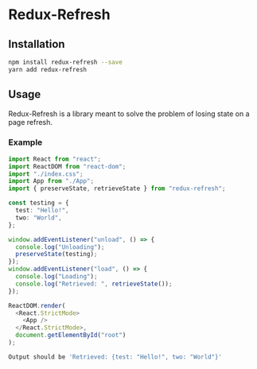 # Redux-Refresh

## Installation

```sh
npm install redux-refresh --save
yarn add redux-refresh
```

## Usage

Redux-Refresh is a library meant to solve the problem of losing state on a page refresh.

### Example

```typescript
import React from "react";
import ReactDOM from "react-dom";
import "./index.css";
import App from "./App";
import { preserveState, retrieveState } from "redux-refresh";

const testing = {
  test: "Hello!",
  two: "World",
};

window.addEventListener("unload", () => {
  console.log("Unloading");
  preserveState(testing);
});
window.addEventListener("load", () => {
  console.log("Loading");
  console.log("Retrieved: ", retrieveState());
});

ReactDOM.render(
  <React.StrictMode>
    <App />
  </React.StrictMode>,
  document.getElementById("root")
);
```

```sh
Output should be 'Retrieved: {test: "Hello!", two: "World"}'
```

